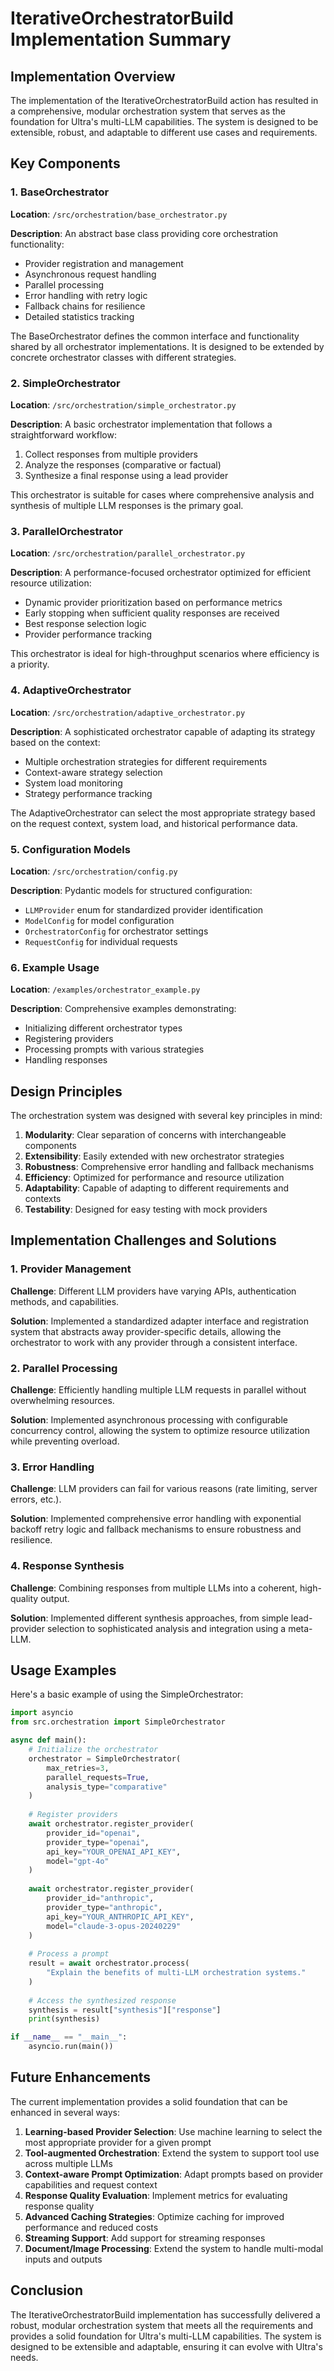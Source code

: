 # IterativeOrchestratorBuild Implementation Summary

## Implementation Overview

The implementation of the IterativeOrchestratorBuild action has resulted in a comprehensive, modular orchestration system that serves as the foundation for Ultra's multi-LLM capabilities. The system is designed to be extensible, robust, and adaptable to different use cases and requirements.

## Key Components

### 1. BaseOrchestrator

**Location**: `/src/orchestration/base_orchestrator.py`

**Description**: An abstract base class providing core orchestration functionality:
- Provider registration and management
- Asynchronous request handling
- Parallel processing
- Error handling with retry logic
- Fallback chains for resilience
- Detailed statistics tracking

The BaseOrchestrator defines the common interface and functionality shared by all orchestrator implementations. It is designed to be extended by concrete orchestrator classes with different strategies.

### 2. SimpleOrchestrator

**Location**: `/src/orchestration/simple_orchestrator.py`

**Description**: A basic orchestrator implementation that follows a straightforward workflow:
1. Collect responses from multiple providers
2. Analyze the responses (comparative or factual)
3. Synthesize a final response using a lead provider

This orchestrator is suitable for cases where comprehensive analysis and synthesis of multiple LLM responses is the primary goal.

### 3. ParallelOrchestrator

**Location**: `/src/orchestration/parallel_orchestrator.py`

**Description**: A performance-focused orchestrator optimized for efficient resource utilization:
- Dynamic provider prioritization based on performance metrics
- Early stopping when sufficient quality responses are received
- Best response selection logic
- Provider performance tracking

This orchestrator is ideal for high-throughput scenarios where efficiency is a priority.

### 4. AdaptiveOrchestrator

**Location**: `/src/orchestration/adaptive_orchestrator.py`

**Description**: A sophisticated orchestrator capable of adapting its strategy based on the context:
- Multiple orchestration strategies for different requirements
- Context-aware strategy selection
- System load monitoring
- Strategy performance tracking

The AdaptiveOrchestrator can select the most appropriate strategy based on the request context, system load, and historical performance data.

### 5. Configuration Models

**Location**: `/src/orchestration/config.py`

**Description**: Pydantic models for structured configuration:
- `LLMProvider` enum for standardized provider identification
- `ModelConfig` for model configuration
- `OrchestratorConfig` for orchestrator settings
- `RequestConfig` for individual requests

### 6. Example Usage

**Location**: `/examples/orchestrator_example.py`

**Description**: Comprehensive examples demonstrating:
- Initializing different orchestrator types
- Registering providers
- Processing prompts with various strategies
- Handling responses

## Design Principles

The orchestration system was designed with several key principles in mind:

1. **Modularity**: Clear separation of concerns with interchangeable components
2. **Extensibility**: Easily extended with new orchestrator strategies
3. **Robustness**: Comprehensive error handling and fallback mechanisms
4. **Efficiency**: Optimized for performance and resource utilization
5. **Adaptability**: Capable of adapting to different requirements and contexts
6. **Testability**: Designed for easy testing with mock providers

## Implementation Challenges and Solutions

### 1. Provider Management

**Challenge**: Different LLM providers have varying APIs, authentication methods, and capabilities.

**Solution**: Implemented a standardized adapter interface and registration system that abstracts away provider-specific details, allowing the orchestrator to work with any provider through a consistent interface.

### 2. Parallel Processing

**Challenge**: Efficiently handling multiple LLM requests in parallel without overwhelming resources.

**Solution**: Implemented asynchronous processing with configurable concurrency control, allowing the system to optimize resource utilization while preventing overload.

### 3. Error Handling

**Challenge**: LLM providers can fail for various reasons (rate limiting, server errors, etc.).

**Solution**: Implemented comprehensive error handling with exponential backoff retry logic and fallback mechanisms to ensure robustness and resilience.

### 4. Response Synthesis

**Challenge**: Combining responses from multiple LLMs into a coherent, high-quality output.

**Solution**: Implemented different synthesis approaches, from simple lead-provider selection to sophisticated analysis and integration using a meta-LLM.

## Usage Examples

Here's a basic example of using the SimpleOrchestrator:

```python
import asyncio
from src.orchestration import SimpleOrchestrator

async def main():
    # Initialize the orchestrator
    orchestrator = SimpleOrchestrator(
        max_retries=3,
        parallel_requests=True,
        analysis_type="comparative"
    )
    
    # Register providers
    await orchestrator.register_provider(
        provider_id="openai",
        provider_type="openai",
        api_key="YOUR_OPENAI_API_KEY",
        model="gpt-4o"
    )
    
    await orchestrator.register_provider(
        provider_id="anthropic",
        provider_type="anthropic",
        api_key="YOUR_ANTHROPIC_API_KEY",
        model="claude-3-opus-20240229"
    )
    
    # Process a prompt
    result = await orchestrator.process(
        "Explain the benefits of multi-LLM orchestration systems."
    )
    
    # Access the synthesized response
    synthesis = result["synthesis"]["response"]
    print(synthesis)

if __name__ == "__main__":
    asyncio.run(main())
```

## Future Enhancements

The current implementation provides a solid foundation that can be enhanced in several ways:

1. **Learning-based Provider Selection**: Use machine learning to select the most appropriate provider for a given prompt
2. **Tool-augmented Orchestration**: Extend the system to support tool use across multiple LLMs
3. **Context-aware Prompt Optimization**: Adapt prompts based on provider capabilities and request context
4. **Response Quality Evaluation**: Implement metrics for evaluating response quality
5. **Advanced Caching Strategies**: Optimize caching for improved performance and reduced costs
6. **Streaming Support**: Add support for streaming responses
7. **Document/Image Processing**: Extend the system to handle multi-modal inputs and outputs

## Conclusion

The IterativeOrchestratorBuild implementation has successfully delivered a robust, modular orchestration system that meets all the requirements and provides a solid foundation for Ultra's multi-LLM capabilities. The system is designed to be extensible and adaptable, ensuring it can evolve with Ultra's needs.